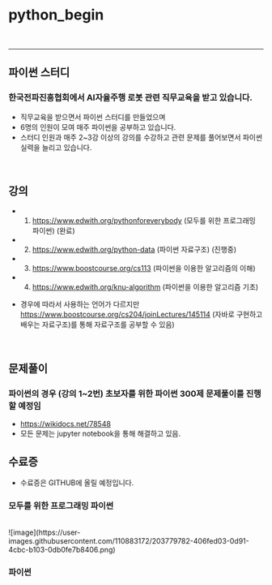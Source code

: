 # python_begin

</br>

-------------------

## 파이썬 스터디
### 한국전파진흥협회에서 AI자율주행 로봇 관련 직무교육을 받고 있습니다.
- 직무교육을 받으면서 파이썬 스터디를 만들었으며
- 6명의 인원이 모여 매주 파이썬을 공부하고 있습니다.
- 스터디 인원과 매주 2~3강 이상의 강의를 수강하고 관련 문제를 풀어보면서 파이썬 실력을 늘리고 있습니다.

</br>

## 강의 
- 1. https://www.edwith.org/pythonforeverybody (모두를 위한 프로그래밍 파이썬) (완료)
- 2. https://www.edwith.org/python-data (파이썬 자료구조) (진행중)
- 3. https://www.boostcourse.org/cs113 (파이썬을 이용한 알고리즘의 이해)
- 4. https://www.edwith.org/knu-algorithm (파이썬을 이용한 알고리즘 기초)

- 경우에 따라서 사용하는 언어가 다르지만 https://www.boostcourse.org/cs204/joinLectures/145114 (자바로 구현하고 배우는 자료구조)를 통해 자료구조를 공부할 수 있음)


</br>

## 문제풀이
### 파이썬의 경우 (강의 1~2번) 초보자를 위한 파이썬 300제 문제풀이를 진행할 예정임
- https://wikidocs.net/78548
- 모든 문제는 jupyter notebook을 통해 해결하고 있음.


## 수료증
- 수료증은 GITHUB에 올릴 예정입니다.

### 모두를 위한 프로그래밍 파이썬
</br>
![image](https://user-images.githubusercontent.com/110883172/203779782-406fed03-0d91-4cbc-b103-0db0fe7b8406.png)
</br>

### 파이썬 
